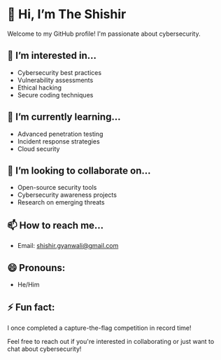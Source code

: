 # 👋 Hi, I’m The Shishir

Welcome to my GitHub profile! I'm passionate about cybersecurity.

## 👀 I’m interested in...
- Cybersecurity best practices
- Vulnerability assessments
- Ethical hacking
- Secure coding techniques

## 🌱 I’m currently learning...
- Advanced penetration testing
- Incident response strategies
- Cloud security

## 💞️ I’m looking to collaborate on...
- Open-source security tools
- Cybersecurity awareness projects
- Research on emerging threats

## 📫 How to reach me...
- Email: shishir.gyanwali@gmail.com

## 😄 Pronouns:
- He/Him 

## ⚡ Fun fact:
I once completed a capture-the-flag competition in record time!

Feel free to reach out if you're interested in collaborating or just want to chat about cybersecurity!
